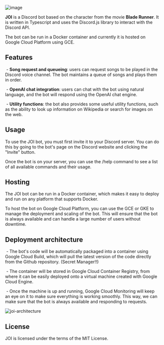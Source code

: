 ![image](https://user-images.githubusercontent.com/31045802/206223046-e853baa6-11df-467d-b711-1033378b17f8.png)


**JOI** is a Discord bot based on the character from the movie **Blade Runner**. It is written in Typescript and uses the Discord.js library to interact with the Discord API. 

The bot can be run in a Docker container and currently it is hosted on Google Cloud Platform using GCE.

## Features
 &nbsp;- **Song request and queueing**: users can request songs to be played in the Discord voice channel. The bot maintains a queue of songs and plays them in order.
 
 &nbsp;- **OpenAI chat integration**: users can chat with the bot using natural language, and the bot will respond using the OpenAI chat engine.
 
 &nbsp;- **Utility functions**: the bot also provides some useful utility functions, such as the ability to look up information on Wikipedia or search for images on the web.

## Usage
To use the JOI bot, you must first invite it to your Discord server. You can do this by going to the bot's page on the Discord website and clicking the "Invite" button.

Once the bot is on your server, you can use the /help command to see a list of all available commands and their usage.

## Hosting
The JOI bot can be run in a Docker container, which makes it easy to deploy and run on any platform that supports Docker. 


To host the bot on Google Cloud Platform, you can use the GCE or GKE to manage the deployment and scaling of the bot. This will ensure that the bot is always available and can handle a large number of users without downtime.

## Deployment architecture
 &nbsp;- The bot's code will be automatically packaged into a container using Google Cloud Build, which will pull the latest version of the code directly from the Github repository. (Secret Manager!!)
 
 &nbsp;- The container will be stored in Google Cloud Container Registry, from where it can be easily deployed onto a virtual machine created with Google Cloud Engine.
 
 &nbsp;- Once the machine is up and running, Google Cloud Monitoring will keep an eye on it to make sure everything is working smoothly. This way, we can make sure that the bot is always available and responding to requests.

![joi-architecture](https://user-images.githubusercontent.com/31045802/212212990-0071ced6-54c1-4647-a4eb-191a8b36e965.png)

## License
JOI is licensed under the terms of the MIT License.

